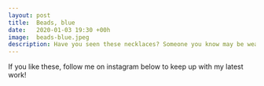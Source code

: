 ```yaml
---
layout: post
title:  Beads, blue
date:   2020-01-03 19:30 +00h
image:  beads-blue.jpeg
description: Have you seen these necklaces? Someone you know may be wearing one!
---
```

If you like these, follow me on instagram below to keep up with my latest work!
